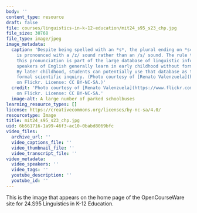 ```yaml
---
body: ''
content_type: resource
draft: false
file: courses/linguistics-in-k-12-education/mit24_s95_s23_chp.jpg
file_size: 30768
file_type: image/jpeg
image_metadata:
  caption: 'Despite being spelled with an *s*, the plural ending on *schoolbuses*
    is pronounced with a /z/ sound rather than an /s/ sound. The rule that governs
    this pronunciation is part of the large database of linguistic information that
    speakers of English generally learn in early childhood without formal instruction.
    By later childhood, students can potentially use that database as the object of
    formal scientific inquiry. (Photo courtesy of [Renato Valenzuela](https://www.flickr.com/photos/94055276@N00/2688512093)
    on Flickr. License: CC BY-NC-SA.)'
  credit: 'Photo courtesy of [Renato Valenzuela](https://www.flickr.com/photos/94055276@N00/2688512093)
    on Flickr. License: CC BY-NC-SA.'
  image-alt: A large number of parked schoolbuses
learning_resource_types: []
license: https://creativecommons.org/licenses/by-nc-sa/4.0/
resourcetype: Image
title: mit24_s95_s23_chp.jpg
uid: 6b561716-1a99-46f3-ac10-0babd8069bfc
video_files:
  archive_url: ''
  video_captions_file: ''
  video_thumbnail_file: ''
  video_transcript_file: ''
video_metadata:
  video_speakers: ''
  video_tags: ''
  youtube_description: ''
  youtube_id: ''
---
```

This is the image that appears on the home page of the OpenCourseWare site for 24.S95 Linguistics in K-12 Education.